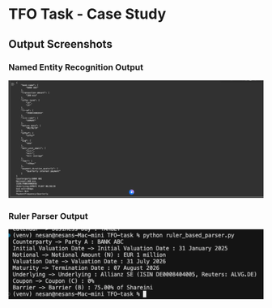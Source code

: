 # TFO Task - Case Study

## Output Screenshots

### Named Entity Recognition Output
![Named Entity Recognition Output](chat-output.png)

### Ruler Parser Output
![Ruler Based Parser Output](ruler-output.png)
